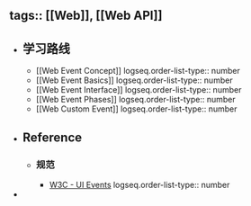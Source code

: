 tags:: [[Web]], [[Web API]]
---

- ## 学习路线
	- [[Web Event Concept]]
	  logseq.order-list-type:: number
	- [[Web Event Basics]]
	  logseq.order-list-type:: number
	- [[Web Event Interface]]
	  logseq.order-list-type:: number
	- [[Web Event Phases]]
	  logseq.order-list-type:: number
	- [[Web Custom Event]]
	  logseq.order-list-type:: number
- ## Reference
	- ### 规范
		- [W3C - UI Events](https://w3c.github.io/uievents/)
		  logseq.order-list-type:: number
-